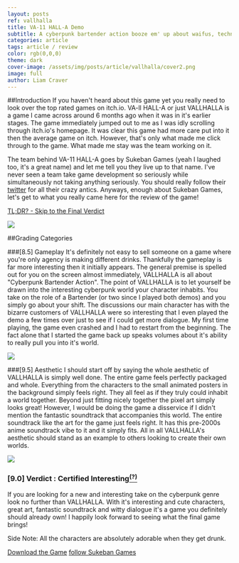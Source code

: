 ```yaml
---
layout: posts
ref: vallhalla
title: VA-11 HALL-A Demo
subtitle: A cyberpunk bartender action booze em' up about waifus, technology, and post-dystopia life.
categories: article
tags: article / review
color: rgb(0,0,0)
theme: dark
cover-image: /assets/img/posts/article/vallhalla/cover2.png
image: full
author: Liam Craver
---
```

##Introduction
If you haven't heard about this game yet you really need to look over the top rated games on itch.io. VA-ll HALL-A or just VALLHALLA is a game I came across around 6 months ago when it was in it's earlier stages. The game immediately jumped out to me as I was idly scrolling through itch.io's homepage. It was clear this game had more care put into it then the average game on itch. However, that's only what made me click through to the game. What made me stay was the team working on it.

The team behind VA-11 HALL-A goes by Sukeban Games (yeah I laughed too, it's a great name) and let me tell you they live up to that name. I've never seen a team take game development so seriously while simultaneously not taking anything seriously. You should really follow their <a class="line-s twitter" href="https://twitter.com/sukebangames">twitter</a> for all their crazy antics. Anyways, enough about Sukeban Games, let's get to what you really came here for the review of the game!

<a class="line-s" href="#verdict">TL;DR? - Skip to the Final Verdict</a>

<img class="center full" src="/assets/img/posts/article/{{page.ref}}/screenshot8.png"/>

##Grading Categories

###[8.5] Gameplay
It's definitely not easy to sell someone on a game where you're only agency is making different drinks. Thankfully the gameplay is far more interesting then it initially appears. The general premise is spelled out for you on the screen almost immediately, VALLHALLA is all about "Cyberpunk Bartender Action". The point of VALLHALLA is to let yourself be drawn into the interesting cyberpunk world your character inhabits. You take on the role of a Bartender (or two since I played both demos) and you simply go about your shift. The discussions our main character has with the bizarre customers of VALLHALLA were so interesting that I even played the demo a few times over just to see if I could get more dialogue. My first time playing, the game even crashed and I had to restart from the beginning. The fact alone that I started the game back up speaks volumes about it's ability to really pull you into it's world.

<img class="center full" src="/assets/img/posts/article/{{page.ref}}/screenshot4.png"/>

###[9.5] Aesthetic
I should start off by saying the whole aesthetic of VALLHALLA is simply well done. The entire game feels perfectly packaged and whole. Everything from the characters to the small animated posters in the background simply feels right. They all feel as if they truly could inhabit a world together. Beyond just fitting nicely together the pixel art simply looks great! However, I would be doing the game a disservice if I didn't mention the fantastic soundtrack that accompanies this world. The entire soundtrack like the art for the game just feels right. It has this pre-2000s anime soundtrack vibe to it and it simply fits. All in all VALLHALLA's aesthetic should stand as an example to others looking to create their own worlds.

<img class="center full" src="/assets/img/posts/article/{{page.ref}}/screenshot2.png"/>

<h3 id="verdict">[9.0] Verdict : Certified Interesting<a href="/article/rating-system"><sup>(?)</sup></a></h3>
If you are looking for a new and interesting take on the cyberpunk genre look no further than VALLHALLA. With it's interesting and cute characters, great art, fantastic soundtrack and witty dialogue it's a game you definitely should already own! I happily look forward to seeing what the final game brings!

Side Note: All the characters are absolutely adorable when they get drunk.

<div class="button-wrapper">
<a class="float two border" href="http://kiririn51.itch.io/valhalla-bar">Download the Game</a>
<a class="float two border" href="https://twitter.com/SukebanGames">follow Sukeban Games</a>
</div>
